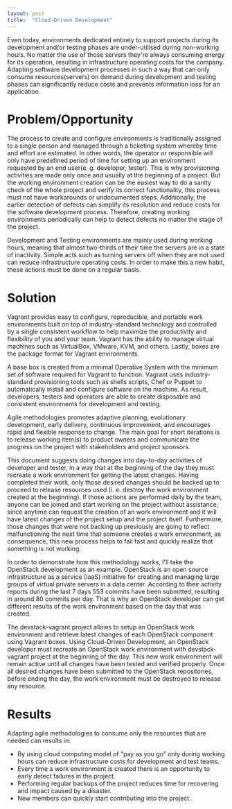 ```yaml
---
layout: post
title:  "Cloud-Driven Development"
---
```

Even today, environments dedicated entirely to support projects during its
development and/or testing phases are under-utilised during non-working
hours. No matter the use of those servers they're always consuming energy for
its operation, resulting in infrastructure operating costs for the company.
Adapting software development processes in such a way that can only consume
resources(servers) on demand during development and testing phases can
significantly reduce costs and prevents information loss for an application.

# Problem/Opportunity

The process to create and configure environments is traditionally assigned to a
single person and managed through a ticketing system whereby time and effort
are estimated. In other words, the operator or responsible will only have
predefined period of time for setting up an environment requested by an end
user(e. g. developer, tester). This is why provisioning activities are made
only once and usually at the beginning of a project. But the working
environment creation can be the easiest way to do a sanity check of the whole
project and verify its correct functionality, this process must not have
workarounds or undocumented steps.  Additionally, the earlier detection of
defects can simplify its resolution and reduce costs for the software
development process. Therefore, creating working environments periodically can
help to detect defects no matter the stage of the project. 

Development and Testing environments are mainly used during working hours,
meaning that almost two-thirds of their time the servers are in a state of
inactivity. Simple acts such as turning servers off when they are not used can
reduce infrastructure operating costs. In order to make this a new habit, these
actions must be done on a regular basis.

# Solution

Vagrant provides easy to configure, reproducible, and portable work environments
built on top of industry-standard technology and controlled by a single
consistent workflow to help maximize the productivity and flexibility of you
and your team. Vagrant has the ability to manage virtual machines such as
VirtualBox, VMware, KVM, and others. Lastly, boxes are the package format for
Vagrant environments. 

A base box is created from a minimal Operative System with the minimum set of
software required for Vagrant to function.  Vagrant uses industry-standard
provisioning tools such as shells scripts, Chef or Puppet to automatically
install and configure software on the machine.  As result, developers, testers
and operators are able to create disposable and consistent environments for
development and testing.

Agile methodologies promotes adaptive planning, evolutionary development, early
delivery, continuous improvement, and encourages rapid and flexible response to
change. The main goal for short iterations is to release working item(s) to
product owners and communicate the progress on the project with stakeholders
and project sponsors.

This document suggests doing changes into day-to-day activities of developer
and tester, in a way that at the beginning of the day they must recreate a work
environment for getting the latest changes.  Having completed their work, only
those desired changes should be backed up to proceed to release resources used
(i. e. destroy the work environment created at the beginning).  If those
actions are performed daily by the team, anyone can be joined and start working
on the project without assistance, since anytime can request the creation of an
work environment and it will have latest changes of the project setup and the
project itself. Furthermore, those changes that were not backing up previously
are going to reflect malfunctioning the next time that someone creates a work
environment, as consequence, this new process helps to fail fast and quickly
realize that something is not working.

In order to demonstrate how this methodology works, I'll take the OpenStack
development as an example. OpenStack is an open source infrastructure as a
service (IaaS) initiative for creating and managing large groups of virtual
private servers in a data center. According to their activity reports during
the last 7 days 553 commits have been submitted, resulting in around 80
commits per day. That is why an OpenStack developer can get different results
of the work environment based on the day that was created.

The devstack-vagrant project allows to setup an OpenStack work environment and
retrieve latest changes of each OpenStack component using Vagrant boxes.  Using
Cloud-Driven Development, an OpenStack developer must recreate an OpenStack work
environment with devstack-vagrant project at the beginning of the day.  This new
work environment will remain active until all changes have been tested and
verified properly. Once all desired changes have been submitted to the OpenStack
repositories, before ending the day, the work environment must be destroyed to
release any resource. 

# Results

Adapting agile methodologies to consume only the resources that are needed can
results in:

+ By using cloud computing model of "pay as you go" only during working hours
can reduce infrastructure costs for development and test teams.
+ Every time a work environment is created there is an opportunity to early
detect failures in the project.
+ Performing regular backups of the project reduces time for recovering and
impact caused by a disaster.
+ New members can quickly start contributing into the project.
